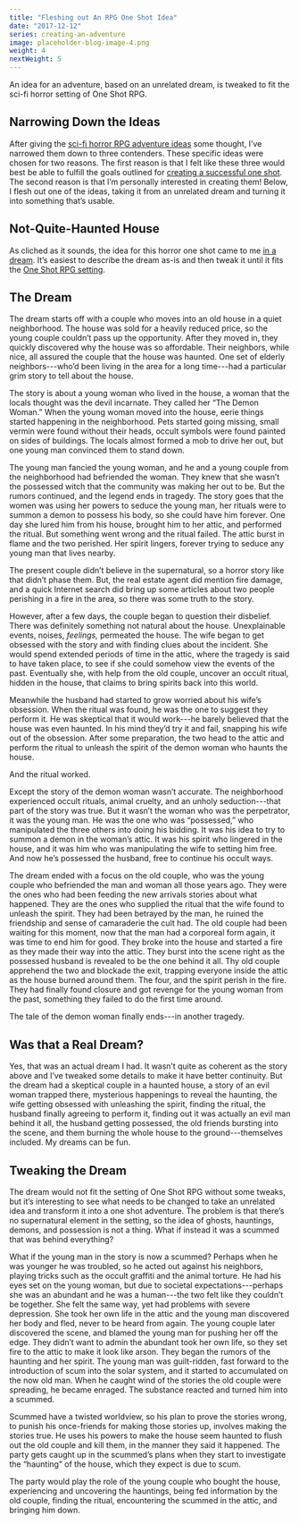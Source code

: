 ```yaml
---
title: "Fleshing out An RPG One Shot Idea"
date: "2017-12-12"
series: creating-an-adventure
image: placeholder-blog-image-4.png
weight: 4
nextWeight: 5
---
```


An idea for an adventure, based on an unrelated dream, is tweaked to fit the sci-fi horror setting of One Shot RPG.<!--more-->

## Narrowing Down the Ideas
After giving the [sci-fi horror RPG adventure ideas](/blog/creating-an-adventure/brainstorming-the-one-shot-adventure/) some thought, I’ve narrowed them down to three contenders. These specific ideas were chosen for two reasons. The first reason is that I felt like these three would best be able to fulfill the goals outlined for [creating a successful one shot](/blog/creating-an-adventure/goals-for-a-one-shot/). The second reason is that I’m personally interested in creating them! Below, I flesh out one of the ideas, taking it from an unrelated dream and turning it into something that’s usable.

## Not-Quite-Haunted House
As cliched as it sounds, the idea for this horror one shot came to me [in a dream](http://tvtropes.org/pmwiki/pmwiki.php/Main/BasedOnADream). It’s easiest to describe the dream as-is and then tweak it until it fits the [One Shot RPG setting](/blog/creating-the-setting/summary/).

## The Dream
The dream starts off with a couple who moves into an old house in a quiet neighborhood. The house was sold for a heavily reduced price, so the young couple couldn’t pass up the opportunity. After they moved in, they quickly discovered why the house was so affordable. Their neighbors, while nice, all assured the couple that the house was haunted. One set of elderly neighbors---who’d been living in the area for a long time---had a particular grim story to tell about the house.

The story is about a young woman who lived in the house, a woman that the locals thought was the devil incarnate. They called her “The Demon Woman.” When the young woman moved into the house, eerie things started happening in the neighborhood. Pets started going missing, small vermin were found without their heads, occult symbols were found painted on sides of buildings. The locals almost formed a mob to drive her out, but one young man convinced them to stand down.

The young man fancied the young woman, and he and a young couple from the neighborhood had befriended the woman. They knew that she wasn’t the possessed witch that the community was making her out to be. But the rumors continued, and the legend ends in tragedy. The story goes that the women was using her powers to seduce the young man, her rituals were to summon a demon to possess his body, so she could have him forever. One day she lured him from his house, brought him to her attic, and performed the ritual. But something went wrong and the ritual failed. The attic burst in flame and the two perished. Her spirit lingers, forever trying to seduce any young man that lives nearby.

The present couple didn’t believe in the supernatural, so a horror story like that didn’t phase them. But, the real estate agent did mention fire damage, and a quick Internet search did bring up some articles about two people perishing in a fire in the area, so there was some truth to the story.

However, after a few days, the couple began to question their disbelief. There was definitely something not natural about the house. Unexplainable events, noises, _feelings,_ permeated the house. The wife began to get obsessed with the story and with finding clues about the incident. She would spend extended periods of time in the attic, where the tragedy is said to have taken place, to see if she could somehow view the events of the past. Eventually she, with help from the old couple, uncover an occult ritual, hidden in the house, that claims to bring spirits back into this world.

Meanwhile the husband had started to grow worried about his wife’s obsession. When the ritual was found, he was the one to suggest they perform it. He was skeptical that it would work---he barely believed that the house was even haunted. In his mind they’d try it and fail, snapping his wife out of the obsession. After some preparation, the two head to the attic and perform the ritual to unleash the spirit of the demon woman who haunts the house.

And the ritual worked.

Except the story of the demon woman wasn’t accurate. The neighborhood experienced occult rituals, animal cruelty, and an unholy seduction---that part of the story was true. But it wasn’t the woman who was the perpetrator, it was the young man. He was the one who was “possessed,” who manipulated the three others into doing his bidding. It was his idea to try to summon a demon in the woman’s attic. It was his spirit who lingered in the house, and it was him who was manipulating the wife to setting him free. And now he’s possessed the husband, free to continue his occult ways.

The dream ended with a focus on the old couple, who was the young couple who befriended the man and woman all those years ago. They were the ones who had been feeding the new arrivals stories about what happened. They are the ones who supplied the ritual that the wife found to unleash the spirit. They had been betrayed by the man, he ruined the friendship and sense of camaraderie the cult had. The old couple had been waiting for this moment, now that the man had a corporeal form again, it was time to end him for good. They broke into the house and started a fire as they made their way into the attic. They burst into the scene right as the possessed husband is revealed to be the one behind it all. Thy old couple apprehend the two and blockade the exit, trapping everyone inside the attic as the house burned around them. The four, and the spirit perish in the fire. They had finally found closure and got revenge for the young woman from the past, something they failed to do the first time around.

The tale of the demon woman finally ends---in another tragedy.

## Was that a Real Dream?
Yes, that was an actual dream I had. It wasn’t quite as coherent as the story above and I’ve tweaked some details to make it have better continuity. But the dream had a skeptical couple in a haunted house, a story of an evil woman trapped there, mysterious happenings to reveal the haunting, the wife getting obsessed with unleashing the spirit, finding the ritual, the husband finally agreeing to perform it, finding out it was actually an evil man behind it all, the husband getting possessed, the old friends bursting into the scene, and them burning the whole house to the ground---themselves included. My dreams can be fun.

## Tweaking the Dream
The dream would not fit the setting of One Shot RPG without some tweaks, but it’s interesting to see what needs to be changed to take an unrelated idea and transform it into a one shot adventure. The problem is that there’s no supernatural element in the setting, so the idea of ghosts, hauntings, demons, and possession is not a thing. What if instead it was a scummed that was behind everything?

What if the young man in the story is now a scummed? Perhaps when he was younger he was troubled, so he acted out against his neighbors, playing tricks such as the occult graffiti and the animal torture. He had his eyes set on the young woman, but due to societal expectations---perhaps she was an abundant and he was a human---the two felt like they couldn’t be together. She felt the same way, yet had problems with severe depression. She took her own life in the attic and the young man discovered her body and fled, never to be heard from again. The young couple later discovered the scene, and blamed the young man for pushing her off the edge. They didn’t want to admin the abundant took her own life, so they set fire to the attic to make it look like arson. They began the rumors of the haunting and her spirit. The young man was guilt-ridden, fast forward to the introduction of scum into the solar system, and it started to accumulated on the now old man. When he caught wind of the stories the old couple were spreading, he became enraged. The substance reacted and turned him into a scummed.

Scummed have a twisted worldview, so his plan to prove the stories wrong, to punish his once-friends for making those stories up, involves making the stories true. He uses his powers to make the house seem haunted to flush out the old couple and kill them, in the manner they said it happened. The party gets caught up in the scummed’s plans when they start to investigate the “haunting” of the house, which they expect is due to scum.

The party would play the role of the young couple who bought the house, experiencing and uncovering the hauntings, being fed information by the old couple, finding the ritual, encountering the scummed in the attic, and bringing him down.
